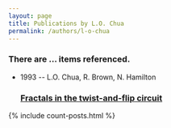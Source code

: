 ```yaml
---
layout: page
title: Publications by L.O. Chua
permalink: /authors/l-o-chua
---
```


<h3 id="number-posts">There are ... items referenced.</h3>
<ul class="post-list">
<li><span class='post-meta'>1993 -- L.O. Chua, R. Brown, N. Hamilton</span><h3><a class='post-link' href="{{ site.baseurl }}/fractals-in-the-twist-and-flip-circuit">Fractals in the twist-and-flip circuit</a></h3></li>

</ul>
{% include count-posts.html %}
